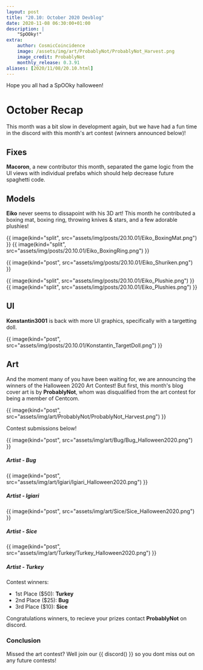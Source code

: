 ```yaml
---
layout: post
title: "20.10: October 2020 Devblog"
date: 2020-11-08 06:30:00+01:00
description: |
    "SpOOky!"
extra:
    author: CosmicCoincidence
    image: /assets/img/art/ProbablyNot/ProbablyNot_Harvest.png
    image_credit: ProbablyNot
    monthly_release: 0.3.91
aliases: [2020/11/08/20.10.html]
---
```


Hope you all had a SpOOky halloween!

# October Recap

This month was a bit slow in development again, but we have had a fun time in the discord with this month's art contest (winners announced below)!

## Fixes

**Macoron**, a new contributor this month, separated the game logic from the UI views with individual prefabs which should help decrease future spaghetti code.

## Models

**Eiko** never seems to dissapoint with his 3D art! This month he contributed a boxing mat, boxing ring, throwing knives & stars, and a few adorable plushies!

<div class='horizontal-2' markdown='1'>
  {{ image(kind="split", src="assets/img/posts/20.10.01/Eiko_BoxingMat.png") }}
  {{ image(kind="split", src="assets/img/posts/20.10.01/Eiko_BoxingRing.png") }}
</div>

{{ image(kind="post", src="assets/img/posts/20.10.01/Eiko_Shuriken.png") }}

<div class='horizontal-2' markdown='1'>
  {{ image(kind="split", src="assets/img/posts/20.10.01/Eiko_Plushie.png") }}
  {{ image(kind="split", src="assets/img/posts/20.10.01/Eiko_Plushies.png") }}
</div>

## UI

**Konstantin3001** is back with more UI graphics, specifically with a targetting doll.

{{ image(kind="post", src="assets/img/posts/20.10.01/Konstantin_TargetDoll.png") }}

## Art

And the moment many of you have been waiting for, we are announcing the winners of the Halloween 2020 Art Contest! But first, this month's blog cover art is by **ProbablyNot**, whom was disqualified from the art contest for being a member of Centcom.

{{ image(kind="post", src="assets/img/art/ProbablyNot/ProbablyNot_Harvest.png") }}

Contest submissions below!

<div>
    {{ image(kind="post", src="assets/img/art/Bug/Bug_Halloween2020.png") }}
    <h5><i>Artist - Bug</i></h5>
</div>

<div>
    {{ image(kind="post", src="assets/img/art/Igiari/Igiari_Halloween2020.png") }}
    <h5><i>Artist - Igiari</i></h5>
</div>

<div>
    {{ image(kind="post", src="assets/img/art/Sice/Sice_Halloween2020.png") }}
    <h5><i>Artist - Sice</i></h5>
</div>

<div>
    {{ image(kind="post", src="assets/img/art/Turkey/Turkey_Halloween2020.png") }}
    <h5><i>Artist - Turkey</i></h5>
</div>

Contest winners:

- 1st Place ($50): **Turkey**
- 2nd Place ($25): **Bug**
- 3rd Place ($10): **Sice**

Congratulations winners, to recieve your prizes contact **ProbablyNot** on discord.

### Conclusion

Missed the art contest? Well join our {{ discord() }} so you dont miss out on any future contests!

